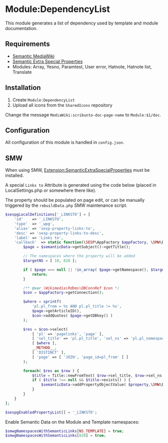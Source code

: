 # Module:DependencyList

This module generates a list of dependency used by template and module documentation.

## Requirements
- [Semantic MediaWiki](https://www.mediawiki.org/wiki/Extension:Semantic_MediaWiki)
- [Semantic Extra Special Properties](https://github.com/SemanticMediaWiki/SemanticExtraSpecialProperties)
- Modules: Array, Yesno, Paramtest, User error, Hatnote, Hatnote list, Translate

## Installation
1. Create `Module:DependencyList`
2. Upload all icons from the `SharedIcons` repository

Change the message `MediaWiki:scribunto-doc-page-name` to `Module:$1/doc`.

## Configuration
All configuration of this module is handled in `config.json`.

## SMW
When using SMW, [Extension:SemanticExtraSpecialProperties](https://github.com/SemanticMediaWiki/SemanticExtraSpecialProperties) must be installed.

A special `Links to` Attribute is generated using the code below (placed in LocalSettings.php or somewhere there like).

The property should be populated on page edit, or can be manually triggered by the `rebuildData.php` SMW maintenance script.
```php
$sespgLocalDefinitions['_LINKSTO'] = [
    'id'    => '_LINKSTO',
    'type'  => '_wpg',
    'alias' => 'sesp-property-links-to',
    'desc' => 'sesp-property-links-to-desc',
    'label' => 'Links to',
    'callback'  => static function(\SESP\AppFactory $appFactory, \SMW\DIProperty $property, \SMW\SemanticData $semanticData ) {
        $page = $semanticData->getSubject()->getTitle();

        // The namespaces where the property will be added
        $targetNS = [ 10, 828 ];

        if ( $page === null || !in_array( $page->getNamespace(), $targetNS, true ) ) {
            return;
        }

        /** @var \Wikimedia\Rdbms\DBConnRef $con */
        $con = $appFactory->getConnection();

        $where = sprintf(
            'pl.pl_from = %s AND pl.pl_title != %s',
            $page->getArticleID(),
            $con->addQuotes( $page->getDBkey() )
        );

        $res = $con->select(
            [ 'pl' => 'pagelinks', 'page' ],
            [ 'sel_title' => 'pl.pl_title', 'sel_ns' => 'pl.pl_namespace' ],
            [ $where ],
            __METHOD__,
            [ 'DISTINCT' ],
            [ 'page' => [ 'JOIN', 'page_id=pl_from' ] ]
        );

        foreach( $res as $row ) {
            $title = Title::newFromText( $row->sel_title, $row->sel_ns );
            if ( $title !== null && $title->exists() ) {
                $semanticData->addPropertyObjectValue( $property,\SMW\DIWikiPage::newFromTitle( $title ) );
            }
        }
    }
];

$sespgEnabledPropertyList[] = '_LINKSTO';
```

Enable Semantic Data on the Module and Template namespaces:
```php
$smwgNamespacesWithSemanticLinks[NS_TEMPLATE] = true;
$smwgNamespacesWithSemanticLinks[828] = true;
```